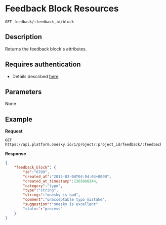 # Feedback Block Resources
    GET feedback/:feedback_id/block

## Description
Returns the feedback block's attributes.

## Requires authentication
- Details described [here](/README.md#authentication)

## Parameters
None

## Example
**Request**

    GET https://api.platform.onesky.io/1/project/:project_id/feedback/:feedback_id/block/:id

**Response**
``` json
{
    "feedback_block": {
        "id":"6789",
        "created_at":"2013-03-04T04:04:04+0000",
        "created_at_timestamp":1365066244,
        "category":"typo",
        "type":"string",
        "strings":"onesky is bad",
        "comment":"unacceptable typo mistake",
        "suggestion":"onesky is excellent"
        "status":"process"
    }
}
```